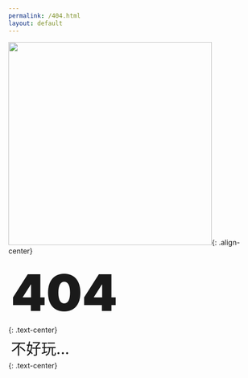 ```yaml
---
permalink: /404.html
layout: default
---
```


<img src="/mistakestest/assets/images/girl.gif" width = "404" />{: .align-center}

<p style="font-size:100px; margin:5px; font-weight: 900">404</p>{: .text-center}
<p style="font-size:30px; margin:5px">不好玩...</p>{: .text-center}